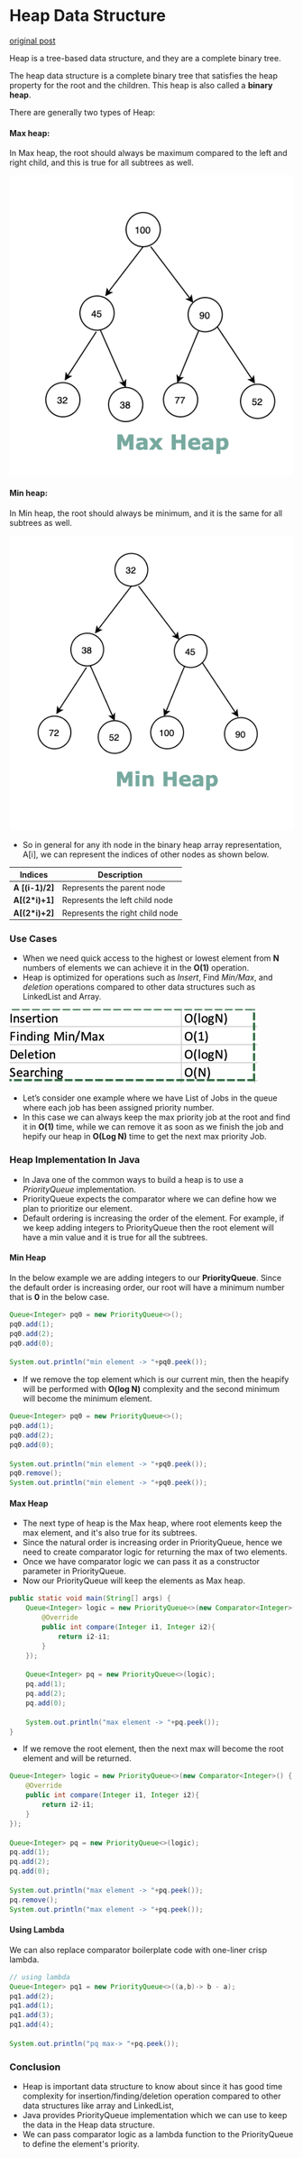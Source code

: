 # Heap Data Structure

[original post](https://asyncq.com/how-to-implement-a-heap-data-structure-in-java)

Heap is a tree-based data structure, and they are a complete binary tree.

The heap data structure is a complete binary tree that satisfies the heap property for the root and the children. This heap is also called a **binary heap**.

There are generally two types of Heap:

#### Max heap:
In Max heap, the root should always be maximum compared to the left and right child, and this is true for all subtrees as well.

![alt text](https://github.com/geo47/Pracatice/blob/master/src/figs/max_heap.png)

#### Min heap:
In Min heap, the root should always be minimum, and it is the same for all subtrees as well.

![alt text](https://github.com/geo47/Pracatice/blob/master/src/figs/min_heap.png)

- So in general for any ith node in the binary heap array representation, A[i], we can represent the indices of other nodes as shown below.

| Indices         | 	Description                    |
|-----------------|-----------------------------------|
| **A [(i-1)/2]** | 	Represents the parent node     |
| **A[(2*i)+1]**  | 	Represents the left child node |
| **A[(2*i)+2]**  | 	Represents the right child node|

### Use Cases
- When we need quick access to the highest or lowest element from **N** numbers of elements we can achieve it in the **O(1)** operation.
- Heap is optimized for operations such as _Insert_, Find _Min/Max_, and _deletion_ operations compared to other data structures such as LinkedList and Array.

![alt text](https://github.com/geo47/Pracatice/blob/master/src/figs/heap_complexity.png)

- Let’s consider one example where we have List of Jobs in the queue where each job has been assigned priority number.
- In this case we can always keep the max priority job at the root and find it in **O(1)** time, while we can remove it as soon as we finish the job and hepify our heap in **O(Log N)** time to get the next max priority Job.


### Heap Implementation In Java
- In Java one of the common ways to build a heap is to use a _PriorityQueue_ implementation.
- PriorityQueue expects the comparator where we can define how we plan to prioritize our element.
- Default ordering is increasing the order of the element. For example, if we keep adding integers to PriorityQueue then the root element will have a min value and it is true for all the subtrees.


#### Min Heap

In the below example we are adding integers to our **PriorityQueue**. Since the default order is increasing order, our root will have a minimum number that is **0** in the below case.

```java
Queue<Integer> pq0 = new PriorityQueue<>();
pq0.add(1);
pq0.add(2);
pq0.add(0);

System.out.println("min element -> "+pq0.peek());
```

- If we remove the top element which is our current min, then the heapify will be performed with **O(log N)** complexity and the second minimum will become the minimum element.

```java
Queue<Integer> pq0 = new PriorityQueue<>();
pq0.add(1);
pq0.add(2);
pq0.add(0);

System.out.println("min element -> "+pq0.peek());
pq0.remove();
System.out.println("min element -> "+pq0.peek());
```

#### Max Heap
- The next type of heap is the Max heap, where root elements keep the max element, and it's also true for its subtrees.
- Since the natural order is increasing order in PriorityQueue, hence we need to create comparator logic for returning the max of two elements.
- Once we have comparator logic we can pass it as a constructor parameter in PriorityQueue.
- Now our PriorityQueue will keep the elements as Max heap.

```java
public static void main(String[] args) {
    Queue<Integer> logic = new PriorityQueue<>(new Comparator<Integer>() {
        @Override
        public int compare(Integer i1, Integer i2){
            return i2-i1;
        }
    });

    Queue<Integer> pq = new PriorityQueue<>(logic);
    pq.add(1);
    pq.add(2);
    pq.add(0);

    System.out.println("max element -> "+pq.peek());
}
```

- If we remove the root element, then the next max will become the root element and will be returned.

```java
Queue<Integer> logic = new PriorityQueue<>(new Comparator<Integer>() {
    @Override
    public int compare(Integer i1, Integer i2){
        return i2-i1;
    }
});

Queue<Integer> pq = new PriorityQueue<>(logic);
pq.add(1);
pq.add(2);
pq.add(0);

System.out.println("max element -> "+pq.peek());
pq.remove();
System.out.println("max element -> "+pq.peek());
```

#### Using Lambda

We can also replace comparator boilerplate code with one-liner crisp lambda.

```java
// using lambda
Queue<Integer> pq1 = new PriorityQueue<>((a,b)-> b - a);
pq1.add(2);
pq1.add(1);
pq1.add(3);
pq1.add(4);

System.out.println("pq max-> "+pq.peek());
```

### Conclusion
- Heap is important data structure to know about since it has good time complexity for insertion/finding/deletion operation compared to other data structures like array and LinkedList,
- Java provides PriorityQueue implementation which we can use to keep the data in the Heap data structure.
- We can pass comparator logic as a lambda function to the PriorityQueue to define the element's priority.